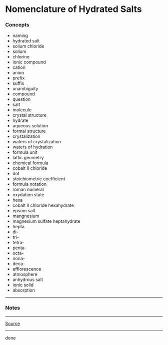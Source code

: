 # Nomenclature of Hydrated Salts

### Concepts

- naming
- hydrated salt
- solium chloride
- solium
- chlorine
- ionic compound
- cation
- anion
- prefix
- suffix
- unambiguity
- compound
- question
- salt
- molecule
- crystal structure
- hydrate
- aqueous solution
- formal structure
- crystalization
- waters of crystalization
- waters of hydration
- formula unit
- lattic geometry
- chemical formula
- cobalt II chloride
- dot
- stoichiometric coefficient
- formula notation
- roman numeral
- oxydation state
- hexa
- cobalt II chloride hexahydrate
- epsom salt
- mangnesium
- magnesium sulfate heptahydrate
- hepta
- di-
- tri-
- tetra-
- penta-
- octa-
- nona-
- deca-
- efflorescence
- atmosphere
- anhydrous salt
- ionic solid
- absorption

---

### Notes

---

[Source](https://youtu.be/wqi6F5mzEIE)

---

done